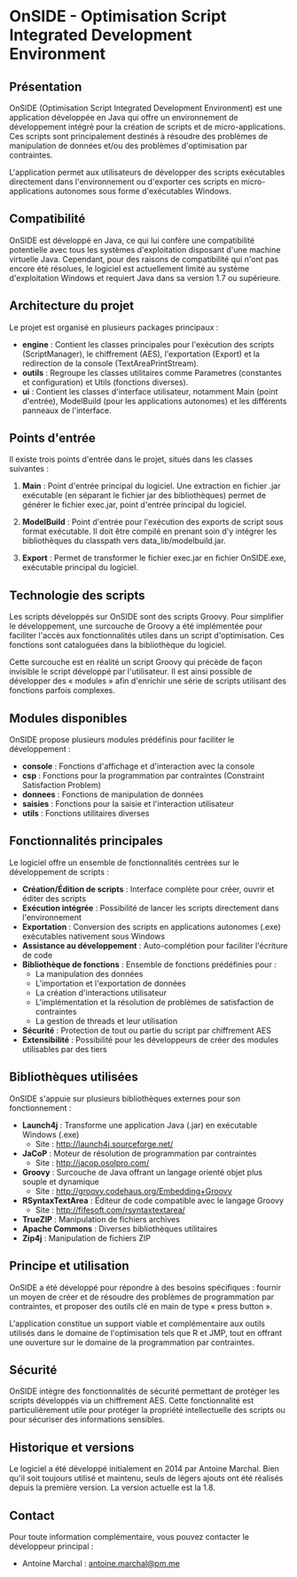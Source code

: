 # OnSIDE - Optimisation Script Integrated Development Environment

## Présentation

OnSIDE (Optimisation Script Integrated Development Environment) est une application développée en Java qui offre un environnement de développement intégré pour la création de scripts et de micro-applications. Ces scripts sont principalement destinés à résoudre des problèmes de manipulation de données et/ou des problèmes d'optimisation par contraintes.

L'application permet aux utilisateurs de développer des scripts exécutables directement dans l'environnement ou d'exporter ces scripts en micro-applications autonomes sous forme d'exécutables Windows.

## Compatibilité

OnSIDE est développé en Java, ce qui lui confère une compatibilité potentielle avec tous les systèmes d'exploitation disposant d'une machine virtuelle Java. Cependant, pour des raisons de compatibilité qui n'ont pas encore été résolues, le logiciel est actuellement limité au système d'exploitation Windows et requiert Java dans sa version 1.7 ou supérieure.

## Architecture du projet

Le projet est organisé en plusieurs packages principaux :

- **engine** : Contient les classes principales pour l'exécution des scripts (ScriptManager), le chiffrement (AES), l'exportation (Export) et la redirection de la console (TextAreaPrintStream).
- **outils** : Regroupe les classes utilitaires comme Parametres (constantes et configuration) et Utils (fonctions diverses).
- **ui** : Contient les classes d'interface utilisateur, notamment Main (point d'entrée), ModelBuild (pour les applications autonomes) et les différents panneaux de l'interface.

## Points d'entrée

Il existe trois points d'entrée dans le projet, situés dans les classes suivantes :

1. **Main** : Point d'entrée principal du logiciel. Une extraction en fichier .jar exécutable (en séparant le fichier jar des bibliothèques) permet de générer le fichier exec.jar, point d'entrée principal du logiciel.

2. **ModelBuild** : Point d'entrée pour l'exécution des exports de script sous format exécutable. Il doit être compilé en prenant soin d'y intégrer les bibliothèques du classpath vers data_lib/modelbuild.jar.

3. **Export** : Permet de transformer le fichier exec.jar en fichier OnSIDE.exe, exécutable principal du logiciel.

## Technologie des scripts

Les scripts développés sur OnSIDE sont des scripts Groovy. Pour simplifier le développement, une surcouche de Groovy a été implémentée pour faciliter l'accès aux fonctionnalités utiles dans un script d'optimisation. Ces fonctions sont cataloguées dans la bibliothèque du logiciel.

Cette surcouche est en réalité un script Groovy qui précède de façon invisible le script développé par l'utilisateur. Il est ainsi possible de développer des « modules » afin d'enrichir une série de scripts utilisant des fonctions parfois complexes.

## Modules disponibles

OnSIDE propose plusieurs modules prédéfinis pour faciliter le développement :

- **console** : Fonctions d'affichage et d'interaction avec la console
- **csp** : Fonctions pour la programmation par contraintes (Constraint Satisfaction Problem)
- **donnees** : Fonctions de manipulation de données
- **saisies** : Fonctions pour la saisie et l'interaction utilisateur
- **utils** : Fonctions utilitaires diverses

## Fonctionnalités principales

Le logiciel offre un ensemble de fonctionnalités centrées sur le développement de scripts :

- **Création/Édition de scripts** : Interface complète pour créer, ouvrir et éditer des scripts
- **Exécution intégrée** : Possibilité de lancer les scripts directement dans l'environnement
- **Exportation** : Conversion des scripts en applications autonomes (.exe) exécutables nativement sous Windows
- **Assistance au développement** : Auto-complétion pour faciliter l'écriture de code
- **Bibliothèque de fonctions** : Ensemble de fonctions prédéfinies pour :
  - La manipulation des données
  - L'importation et l'exportation de données
  - La création d'interactions utilisateur
  - L'implémentation et la résolution de problèmes de satisfaction de contraintes
  - La gestion de threads et leur utilisation
- **Sécurité** : Protection de tout ou partie du script par chiffrement AES
- **Extensibilité** : Possibilité pour les développeurs de créer des modules utilisables par des tiers

## Bibliothèques utilisées

OnSIDE s'appuie sur plusieurs bibliothèques externes pour son fonctionnement :

- **Launch4j** : Transforme une application Java (.jar) en exécutable Windows (.exe)
  - Site : http://launch4j.sourceforge.net/
- **JaCoP** : Moteur de résolution de programmation par contraintes
  - Site : http://jacop.osolpro.com/
- **Groovy** : Surcouche de Java offrant un langage orienté objet plus souple et dynamique
  - Site : http://groovy.codehaus.org/Embedding+Groovy
- **RSyntaxTextArea** : Éditeur de code compatible avec le langage Groovy
  - Site : http://fifesoft.com/rsyntaxtextarea/
- **TrueZIP** : Manipulation de fichiers archives
- **Apache Commons** : Diverses bibliothèques utilitaires
- **Zip4j** : Manipulation de fichiers ZIP

## Principe et utilisation

OnSIDE a été développé pour répondre à des besoins spécifiques : fournir un moyen de créer et de résoudre des problèmes de programmation par contraintes, et proposer des outils clé en main de type « press button ».

L'application constitue un support viable et complémentaire aux outils utilisés dans le domaine de l'optimisation tels que R et JMP, tout en offrant une ouverture sur le domaine de la programmation par contraintes.

## Sécurité

OnSIDE intègre des fonctionnalités de sécurité permettant de protéger les scripts développés via un chiffrement AES. Cette fonctionnalité est particulièrement utile pour protéger la propriété intellectuelle des scripts ou pour sécuriser des informations sensibles.

## Historique et versions

Le logiciel a été développé initialement en 2014 par Antoine Marchal. Bien qu'il soit toujours utilisé et maintenu, seuls de légers ajouts ont été réalisés depuis la première version. La version actuelle est la 1.8.

## Contact

Pour toute information complémentaire, vous pouvez contacter le développeur principal :
- Antoine Marchal : antoine.marchal@pm.me
